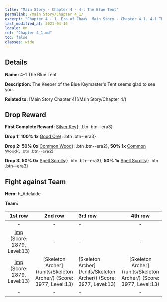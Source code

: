 ```yaml
---
title: "Main Story - Chapter 4 - 4-1 The Blue Tent"
permalink: /Main Story/Chapter 4_1/
excerpt: "Chapter 4 - 1. Era of Chaos  Main Story - Chapter 4_1. 4-1 The Blue Tent"
last_modified_at: 2021-04-16
locale: en
ref: "Chapter 4_1.md"
toc: false
classes: wide
---
```


## Details

 **Name:** 4-1 The Blue Tent

 **Description:** The Keeper of the Blue Keymaster's Tent seems glad to see you.

 **Related to:** [Main Story Chapter 4](/Main Story/Chapter 4/)

## Drop Reward

 **First Complete Reward:** [Silver Key](/Items/con_693/){: .btn .btn--era3}

 **Drop 1:** **100% 1x** [Good Ore](/Items/mat_12/){: .btn .btn--era3}

 **Drop 2:** **50% 0x** [Common Wood](/Items/mat_7/){: .btn .btn--era2}, **50% 1x** [Common Wood](/Items/mat_7/){: .btn .btn--era2}

 **Drop 3:** **50% 0x** [Spell Scrolls](/Items/con_694/){: .btn .btn--era3}, **50% 1x** [Spell Scrolls](/Items/con_694/){: .btn .btn--era3}


## Fight against Team
 **Hero:** h_Adelaide

 **Team:**


  | 1st row | 2nd row | 3rd row | 4th row |
  |:----:|:----:|:----|:----:|
  | - | - | - | - |
  | [Imp](/units/Imp/) (Score: 2879, Level:13)  | - | - | - |
  | [Imp](/units/Imp/) (Score: 2879, Level:13)  | [Skeleton Archer](/units/Skeleton Archer/) (Score: 3977, Level:13)  | [Skeleton Archer](/units/Skeleton Archer/) (Score: 3977, Level:13)  | [Skeleton Archer](/units/Skeleton Archer/) (Score: 3977, Level:13)  |
  | - | - | - | - |


